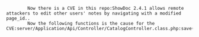 
            Now there is a CVE in this repo:ShowDoc 2.4.1 allows remote attackers to edit other users' notes by navigating with a modified page_id..
            Now the following functions is the cause for the CVE:server/Application/Api/Controller/CatalogController.class.php:save();server/Application/Api/Controller/CatalogController.class.php:save();
            